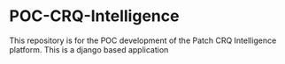 # POC-CRQ-Intelligence
This repository is for the POC development of the Patch CRQ Intelligence platform.
This is a django based application
